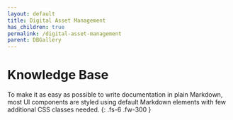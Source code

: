 ```yaml
---
layout: default
title: Digital Asset Management
has_children: true
permalink: /digital-asset-management
parent: DBGallery
---
```


# Knowledge Base

To make it as easy as possible to write documentation in plain Markdown, most UI components are styled using default Markdown elements with few additional CSS classes needed.
{: .fs-6 .fw-300 }

